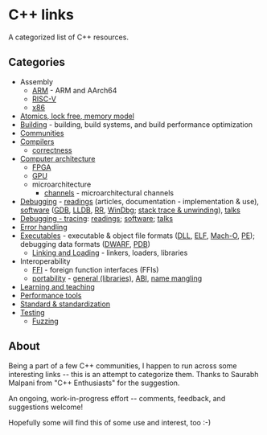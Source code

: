 # C++ links

A categorized list of C++ resources.

## Categories

- Assembly
  - [ARM](assembly.arm.md) - ARM and AArch64
  - [RISC-V](assembly.riscv.md)
  - [x86](assembly.x86.md)
- [Atomics, lock free, memory model](atomics.lockfree.memory_model.md)
- [Building](building.md) - building, build systems, and build performance optimization
- [Communities](communities.md)
- [Compilers](compilers.md)
  - [correctness](compilers.correctness.md)
- [Computer architecture](comparch.md)
  - [FPGA](comparch.fpga.md)
  - [GPU](comparch.gpu.md)
  - microarchitecture
    - [channels](comparch.micro.channels.md) - microarchitectural channels
- [Debugging](debugging.md) - [readings](debugging.md#readings) (articles, documentation - implementation & use), [software](debugging.md#software) ([GDB](debugging.md#gdb), [LLDB](debugging.md#lldb), [RR](debugging.md#rr), [WinDbg](debugging.md#windbg); [stack trace & unwinding](debugging.md#stack-trace--unwinding)), [talks](debugging.md#talks-2)
- [Debugging - tracing](https://github.com/MattPD/cpplinks/blob/master/debugging.tracing.md): [readings](https://github.com/MattPD/cpplinks/blob/master/debugging.tracing.md#readings); [software](https://github.com/MattPD/cpplinks/blob/master/debugging.tracing.md#software); [talks](https://github.com/MattPD/cpplinks/blob/master/debugging.tracing.md#talks)
- [Error handling](error_handling.md)
- [Executables](executables.md) - executable & object file formats ([DLL](executables.md#dll), [ELF](executables.md#elf), [Mach-O](executables.md#mach-o), [PE](executables.md#pe)); debugging data formats ([DWARF](executables.md#dwarf), [PDB](executables.md#pdb-program-database))
  - [Linking and Loading](executables.linking_loading.md) - linkers, loaders, libraries
- Interoperability
  - [FFI](interoperability.ffi.md) - foreign function interfaces (FFIs)
  - [portability](interoperability.portability.md) - [general (libraries)](interoperability.portability.md#general), [ABI](interoperability.portability.md#abi), [name mangling](interoperability.portability.md#name-mangling) 
- [Learning and teaching](learning_teaching.md)
- [Performance tools](performance.tools.md)
- [Standard & standardization](std.md)
- [Testing](testing.md)
  - [Fuzzing](https://github.com/MattPD/cpplinks/blob/master/testing.fuzzing.md)

## About

Being a part of a few C++ communities, I happen to run across some interesting links -- this is an attempt to categorize them. Thanks to Saurabh Malpani from "C++ Enthusiasts" for the suggestion.

An ongoing, work-in-progress effort -- comments, feedback, and suggestions welcome!

Hopefully some will find this of some use and interest, too :-)
